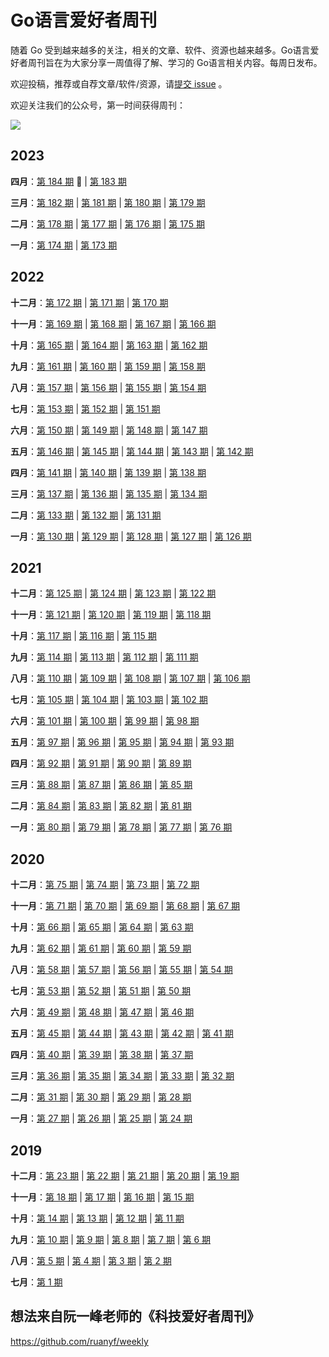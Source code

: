 # Go语言爱好者周刊

随着 Go 受到越来越多的关注，相关的文章、软件、资源也越来越多。Go语言爱好者周刊旨在为大家分享一周值得了解、学习的 Go语言相关内容。每周日发布。

欢迎投稿，推荐或自荐文章/软件/资源，请[提交 issue](https://github.com/polaris1119/golangweekly/issues) 。

欢迎关注我们的公众号，第一时间获得周刊：

![](docs/imgs/wechat.png)

## 2023

**四月**：[第 184 期](docs/issue-184.md) :high_brightness: | [第 183 期](docs/issue-183.md)

**三月**：[第 182 期](docs/issue-182.md) | [第 181 期](docs/issue-181.md) | [第 180 期](docs/issue-180.md) | [第 179 期](docs/issue-179.md)

**二月**：[第 178 期](docs/issue-178.md) | [第 177 期](docs/issue-177.md) | [第 176 期](docs/issue-176.md) | [第 175 期](docs/issue-175.md)

**一月**：[第 174 期](docs/issue-174.md) | [第 173 期](docs/issue-173.md)

## 2022

**十二月**：[第 172 期](docs/issue-172.md) | [第 171 期](docs/issue-171.md) | [第 170 期](docs/issue-170.md)

**十一月**：[第 169 期](docs/issue-169.md) | [第 168 期](docs/issue-168.md) | [第 167 期](docs/issue-167.md) | [第 166 期](docs/issue-166.md)

**十月**：[第 165 期](docs/issue-165.md) | [第 164 期](docs/issue-164.md) | [第 163 期](docs/issue-163.md) | [第 162 期](docs/issue-162.md)

**九月**：[第 161 期](docs/issue-161.md) | [第 160 期](docs/issue-160.md)  | [第 159 期](docs/issue-159.md) | [第 158 期](docs/issue-158.md)

**八月**：[第 157 期](docs/issue-157.md) | [第 156 期](docs/issue-156.md) | [第 155 期](docs/issue-155.md) | [第 154 期](docs/issue-154.md)

**七月**：[第 153 期](docs/issue-153.md) | [第 152 期](docs/issue-152.md) | [第 151 期](docs/issue-151.md)

**六月**：[第 150 期](docs/issue-150.md) | [第 149 期](docs/issue-149.md) | [第 148 期](docs/issue-148.md) | [第 147 期](docs/issue-147.md)

**五月**：[第 146 期](docs/issue-146.md) | [第 145 期](docs/issue-145.md) | [第 144 期](docs/issue-144.md) | [第 143 期](docs/issue-143.md) | [第 142 期](docs/issue-142.md)

**四月**：[第 141 期](docs/issue-141.md) | [第 140 期](docs/issue-140.md) | [第 139 期](docs/issue-139.md) | [第 138 期](docs/issue-138.md)

**三月**：[第 137 期](docs/issue-137.md) | [第 136 期](docs/issue-136.md) | [第 135 期](docs/issue-135.md) | [第 134 期](docs/issue-134.md)

**二月**：[第 133 期](docs/issue-133.md) | [第 132 期](docs/issue-132.md) | [第 131 期](docs/issue-131.md)

**一月**：[第 130 期](docs/issue-130.md) | [第 129 期](docs/issue-129.md) | [第 128 期](docs/issue-128.md) | [第 127 期](docs/issue-127.md) | [第 126 期](docs/issue-126.md)

## 2021

**十二月**：[第 125 期](docs/issue-125.md) | [第 124 期](docs/issue-124.md) | [第 123 期](docs/issue-123.md) | [第 122 期](docs/issue-122.md)

**十一月**：[第 121 期](docs/issue-121.md) | [第 120 期](docs/issue-120.md) | [第 119 期](docs/issue-119.md) | [第 118 期](docs/issue-118.md)

**十月**：[第 117 期](docs/issue-117.md) | [第 116 期](docs/issue-116.md) | [第 115 期](docs/issue-115.md)

**九月**：[第 114 期](docs/issue-114.md) | [第 113 期](docs/issue-113.md) | [第 112 期](docs/issue-112.md) | [第 111 期](docs/issue-111.md)

**八月**：[第 110 期](docs/issue-110.md) | [第 109 期](docs/issue-109.md) | [第 108 期](docs/issue-108.md) | [第 107 期](docs/issue-107.md) | [第 106 期](docs/issue-106.md)

**七月**：[第 105 期](docs/issue-105.md) | [第 104 期](docs/issue-104.md) | [第 103 期](docs/issue-103.md) | [第 102 期](docs/issue-102.md)

**六月**：[第 101 期](docs/issue-101.md) | [第 100 期](docs/issue-100.md) | [第 99 期](docs/issue-099.md) | [第 98 期](docs/issue-098.md)

**五月**：[第 97 期](docs/issue-097.md) | [第 96 期](docs/issue-096.md) | [第 95 期](docs/issue-095.md) | [第 94 期](docs/issue-094.md) | [第 93 期](docs/issue-093.md)

**四月**：[第 92 期](docs/issue-092.md) | [第 91 期](docs/issue-091.md) | [第 90 期](docs/issue-090.md) | [第 89 期](docs/issue-089.md)

**三月**：[第 88 期](docs/issue-088.md) | [第 87 期](docs/issue-087.md) | [第 86 期](docs/issue-086.md) | [第 85 期](docs/issue-085.md)

**二月**：[第 84 期](docs/issue-084.md) | [第 83 期](docs/issue-083.md) | [第 82 期](docs/issue-082.md) | [第 81 期](docs/issue-081.md)

**一月**：[第 80 期](docs/issue-080.md) | [第 79 期](docs/issue-079.md) | [第 78 期](docs/issue-078.md) | [第 77 期](docs/issue-077.md) | [第 76 期](docs/issue-076.md)

## 2020

**十二月**：[第 75 期](docs/issue-075.md) | [第 74 期](docs/issue-074.md) | [第 73 期](docs/issue-073.md) | [第 72 期](docs/issue-072.md)

**十一月**：[第 71 期](docs/issue-071.md) | [第 70 期](docs/issue-070.md) | [第 69 期](docs/issue-069.md) | [第 68 期](docs/issue-068.md) | [第 67 期](docs/issue-067.md)

**十月**：[第 66 期](docs/issue-066.md) | [第 65 期](docs/issue-065.md) | [第 64 期](docs/issue-064.md) | [第 63 期](docs/issue-063.md)

**九月**：[第 62 期](docs/issue-062.md) | [第 61 期](docs/issue-061.md) | [第 60 期](docs/issue-060.md) | [第 59 期](docs/issue-059.md)

**八月**：[第 58 期](docs/issue-058.md) | [第 57 期](docs/issue-057.md) | [第 56 期](docs/issue-056.md) | [第 55 期](docs/issue-055.md) | [第 54 期](docs/issue-054.md)

**七月**：[第 53 期](docs/issue-053.md) | [第 52 期](docs/issue-052.md) | [第 51 期](docs/issue-051.md) | [第 50 期](docs/issue-050.md)

**六月**：[第 49 期](docs/issue-049.md) | [第 48 期](docs/issue-048.md) | [第 47 期](docs/issue-047.md) | [第 46 期](docs/issue-046.md)

**五月**：[第 45 期](docs/issue-045.md) | [第 44 期](docs/issue-044.md) | [第 43 期](docs/issue-043.md) | [第 42 期](docs/issue-042.md) | [第 41 期](docs/issue-041.md)

**四月**：[第 40 期](docs/issue-040.md) | [第 39 期](docs/issue-039.md) | [第 38 期](docs/issue-038.md) | [第 37 期](docs/issue-037.md)

**三月**：[第 36 期](docs/issue-036.md) | [第 35 期](docs/issue-035.md) | [第 34 期](docs/issue-034.md) | [第 33 期](docs/issue-033.md) | [第 32 期](docs/issue-032.md)

**二月**：[第 31 期](docs/issue-031.md) | [第 30 期](docs/issue-030.md) | [第 29 期](docs/issue-029.md) | [第 28 期](docs/issue-028.md)

**一月**：[第 27 期](docs/issue-027.md) | [第 26 期](docs/issue-026.md) | [第 25 期](docs/issue-025.md) | [第 24 期](docs/issue-024.md)

## 2019

**十二月**：[第 23 期](docs/issue-023.md) | [第 22 期](docs/issue-022.md) | [第 21 期](docs/issue-021.md) | [第 20 期](docs/issue-020.md) | [第 19 期](docs/issue-019.md)

**十一月**：[第 18 期](docs/issue-018.md) | [第 17 期](docs/issue-017.md) | [第 16 期](docs/issue-016.md) | [第 15 期](docs/issue-015.md)

**十月**：[第 14 期](docs/issue-014.md) | [第 13 期](docs/issue-013.md) | [第 12 期](docs/issue-012.md) | [第 11 期](docs/issue-011.md)

**九月**：[第 10 期](docs/issue-010.md) | [第 9 期](docs/issue-009.md) | [第 8 期](docs/issue-008.md) | [第 7 期](docs/issue-007.md) | [第 6 期](docs/issue-006.md)

**八月**：[第 5 期](docs/issue-005.md) | [第 4 期](docs/issue-004.md) | [第 3 期](docs/issue-003.md) | [第 2 期](docs/issue-002.md)

**七月**：[第 1 期](docs/issue-001.md)

## 想法来自阮一峰老师的《科技爱好者周刊》

https://github.com/ruanyf/weekly
